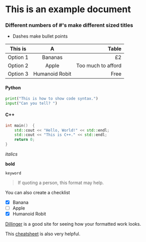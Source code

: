 # This is an example document
### Different numbers of \#'s make different sized titles

 - Dashes make bullet points

| This is       | A             | Table |
| ------------- |:-------------:| -----:|
| Option 1      | Bananas       | £2    |
| Option 2      | Apple         |   Too much to afford |
| Option 3 | Humanoid Robit      |    Free |

#### Python
```python
print("This is how to show code syntax.")
input("Can you tell? ")
```
#### C++
```c++
int main()  {
    std::cout << "Hello, World!" << std::endl;
    std::cout << "This is C++." << std::endl;
    return 0;
}
```

*italics*

**bold**

`keyword`

>If quoting a person,
>this format may help.

You can also create a checklist
 - [x] Banana
 - [ ] Apple
 - [x] Humanoid Robit

[Dillinger](https://dillinger.io/) is a good site for seeing how your formatted work looks.

This [cheatsheet](https://github.com/adam-p/markdown-here/wiki/Markdown-Cheatsheet#links) is also very helpful.
